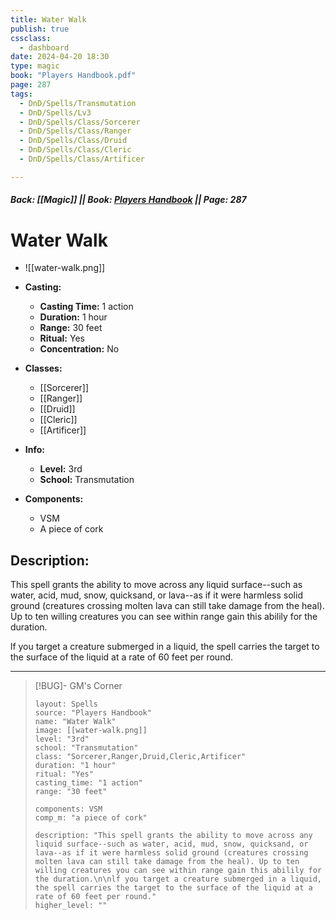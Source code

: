 ```yaml
---
title: Water Walk
publish: true
cssclass:
  - dashboard
date: 2024-04-20 18:30
type: magic
book: "Players Handbook.pdf"
page: 287
tags:
  - DnD/Spells/Transmutation
  - DnD/Spells/Lv3
  - DnD/Spells/Class/Sorcerer
  - DnD/Spells/Class/Ranger
  - DnD/Spells/Class/Druid
  - DnD/Spells/Class/Cleric
  - DnD/Spells/Class/Artificer

---
```


##### Back: [[Magic]] || Book: [Players Handbook](https://drive.google.com/drive/folders/1O5bhpYizcIT5xxAoLOuzCRht_PVS7VSG?usp=sharing) || Page: 287

# Water Walk
- ![[water-walk.png]]
- **Casting:**
    - **Casting Time:** 1 action
    - **Duration:** 1 hour
    - **Range:** 30 feet
    - **Ritual:** Yes
    - **Concentration:** No
- **Classes:**
    - [[Sorcerer]]
    - [[Ranger]]
    - [[Druid]]
    - [[Cleric]]
    - [[Artificer]]

- **Info:**
    - **Level:** 3rd
    - **School:** Transmutation
- **Components:**
    - VSM
    - A piece of cork

## Description:
This spell grants the ability to move across any liquid surface--such as water, acid, mud, snow, quicksand, or lava--as if it were harmless solid ground (creatures crossing molten lava can still take damage from the heal). Up to ten willing creatures you can see within range gain this abilily for the duration.

lf you target a creature submerged in a liquid, the spell carries the target to the surface of the liquid at a rate of 60 feet per round.



---

> [!BUG]- GM's Corner
>
> ```statblock
> layout: Spells
> source: "Players Handbook"
> name: "Water Walk"
> image: [[water-walk.png]]
> level: "3rd"
> school: "Transmutation"
> class: "Sorcerer,Ranger,Druid,Cleric,Artificer"
> duration: "1 hour"
> ritual: "Yes"
> casting_time: "1 action"
> range: "30 feet"
>
> components: VSM
> comp_m: "a piece of cork"
>
> description: "This spell grants the ability to move across any liquid surface--such as water, acid, mud, snow, quicksand, or lava--as if it were harmless solid ground (creatures crossing molten lava can still take damage from the heal). Up to ten willing creatures you can see within range gain this abilily for the duration.\n\nlf you target a creature submerged in a liquid, the spell carries the target to the surface of the liquid at a rate of 60 feet per round."
> higher_level: ""
> ```
